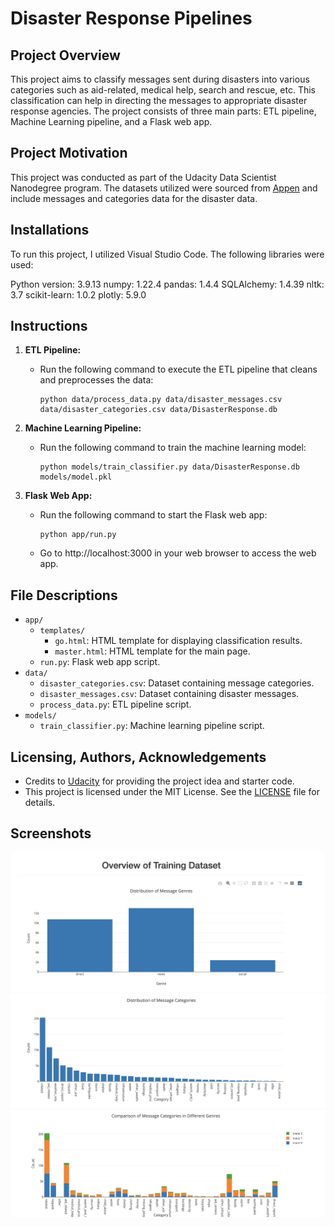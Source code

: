 # Disaster Response Pipelines
## Project Overview
This project aims to classify messages sent during disasters into various categories such as aid-related, medical help, search and rescue, etc. This classification can help in directing the messages to appropriate disaster response agencies. The project consists of three main parts: ETL pipeline, Machine Learning pipeline, and a Flask web app.

## Project Motivation
This project was conducted as part of the Udacity Data Scientist Nanodegree program. The datasets utilized were sourced from [Appen](https://www.appen.com/) and include messages and categories data for the disaster data.

## Installations
To run this project, I utilized Visual Studio Code. The following libraries were used:

Python version: 3.9.13
numpy: 1.22.4
pandas: 1.4.4
SQLAlchemy: 1.4.39
nltk: 3.7
scikit-learn: 1.0.2
plotly: 5.9.0

## Instructions
1. **ETL Pipeline:**
    - Run the following command to execute the ETL pipeline that cleans and preprocesses the data:
        ```
        python data/process_data.py data/disaster_messages.csv data/disaster_categories.csv data/DisasterResponse.db
        ```
        
2. **Machine Learning Pipeline:**
    - Run the following command to train the machine learning model:
        ```
        python models/train_classifier.py data/DisasterResponse.db models/model.pkl
        ```

3. **Flask Web App:**
    - Run the following command to start the Flask web app:
        ```
        python app/run.py
        ```
    - Go to http://localhost:3000 in your web browser to access the web app.

## File Descriptions
- `app/`
    - `templates/`
        - `go.html`: HTML template for displaying classification results.
        - `master.html`: HTML template for the main page.
    - `run.py`: Flask web app script.
- `data/`
    - `disaster_categories.csv`: Dataset containing message categories.
    - `disaster_messages.csv`: Dataset containing disaster messages.
    - `process_data.py`: ETL pipeline script.
- `models/`
    - `train_classifier.py`: Machine learning pipeline script.
      
## Licensing, Authors, Acknowledgements
- Credits to [Udacity](https://www.udacity.com/) for providing the project idea and starter code.
- This project is licensed under the MIT License. See the [LICENSE](LICENSE) file for details.

## Screenshots
![Screenshot 1](FIG1.png)
![Screenshot 2](FIG2.png)
![Screenshot 3](FIG3.png)
